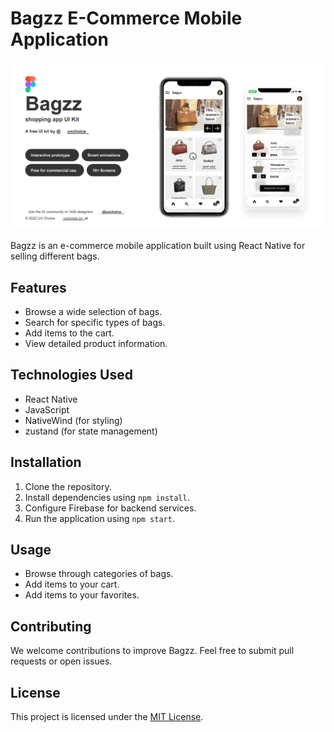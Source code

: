 # Bagzz E-Commerce Mobile Application

![Bagzz Logo](./bagzz-logo.png)

Bagzz is an e-commerce mobile application built using React Native for selling different bags.

## Features

- Browse a wide selection of bags.
- Search for specific types of bags.
- Add items to the cart.
- View detailed product information.

## Technologies Used

- React Native
- JavaScript
- NativeWind (for styling)
- zustand (for state management)

## Installation

1. Clone the repository.
2. Install dependencies using `npm install`.
3. Configure Firebase for backend services.
4. Run the application using `npm start`.

## Usage

- Browse through categories of bags.
- Add items to your cart.
- Add items to your favorites.

## Contributing

We welcome contributions to improve Bagzz. Feel free to submit pull requests or open issues.

## License

This project is licensed under the [MIT License](link-to-license).
